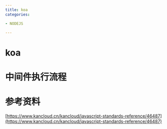 ```yaml
---
title: koa
categories: 

- NODEJS

---
```


# koa

# 中间件执行流程





# 参考资料

[https://www.kancloud.cn/kancloud/javascript-standards-reference/46487](https://www.kancloud.cn/kancloud/javascript-standards-reference/46487)